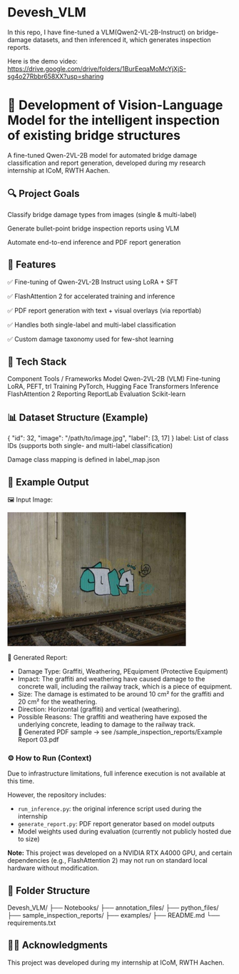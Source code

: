 # Devesh_VLM
In this repo, I have fine-tuned a VLM(Qwen2-VL-2B-Instruct) on bridge-damage datasets, and then inferenced it, which generates inspection reports. 

Here is the demo video: https://drive.google.com/drive/folders/1BurEeqaMoMcYjXjS-sg4o27Rbbr658XX?usp=sharing

# 🧠 Development of Vision-Language Model for the intelligent inspection of existing bridge structures
A fine-tuned Qwen-2VL-2B model for automated bridge damage classification and report generation, developed during my research internship at ICoM, RWTH Aachen.

## 🔍 Project Goals
Classify bridge damage types from images (single & multi-label)

Generate bullet-point bridge inspection reports using VLM

Automate end-to-end inference and PDF report generation

## 🚀 Features
✅ Fine-tuning of Qwen-2VL-2B Instruct using LoRA + SFT

✅ FlashAttention 2 for accelerated training and inference

✅ PDF report generation with text + visual overlays (via reportlab)

✅ Handles both single-label and multi-label classification

✅ Custom damage taxonomy used for few-shot learning

## 🧰 Tech Stack
Component	Tools / Frameworks
Model	Qwen-2VL-2B (VLM)
Fine-tuning	LoRA, PEFT, trl
Training	PyTorch, Hugging Face Transformers
Inference	FlashAttention 2
Reporting	ReportLab
Evaluation	Scikit-learn

## 📊 Dataset Structure (Example)
{
  "id": 32,
  "image": "/path/to/image.jpg",
  "label": [3, 17]
}
label: List of class IDs (supports both single- and multi-label classification)

Damage class mapping is defined in label_map.json

## 🧪 Example Output
🖼️ Input Image:

<img src="examples/Report Example 03.jpg" width="400"/>

📝 Generated Report:


- Damage Type: Graffiti, Weathering, PEquipment (Protective Equipment)  
- Impact: The graffiti and weathering have caused damage to the concrete wall, including the railway track, which is a piece of equipment.
- Size: The damage is estimated to be around 10 cm² for the graffiti and 20 cm² for the weathering. 
- Direction: Horizontal (graffiti) and vertical (weathering).  
- Possible Reasons: The graffiti and weathering have exposed the underlying concrete, leading to damage to the railway track.  
📄 Generated PDF sample → see /sample_inspection_reports/Example Report 03.pdf

### ⚙️ How to Run (Context)

Due to infrastructure limitations, full inference execution is not available at this time.

However, the repository includes:
- `run_inference.py`: the original inference script used during the internship
- `generate_report.py`: PDF report generator based on model outputs
- Model weights used during evaluation (currently not publicly hosted due to size)

**Note:** This project was developed on a NVIDIA RTX A4000 GPU, and certain dependencies (e.g., FlashAttention 2) may not run on standard local hardware without modification.

## 📁 Folder Structure
Devesh_VLM/
├── Notebooks/
├── annotation_files/
├── python_files/
├── sample_inspection_reports/
├── examples/
├── README.md
└── requirements.txt

## 🧑‍🔬 Acknowledgments
This project was developed during my internship at ICoM, RWTH Aachen.


